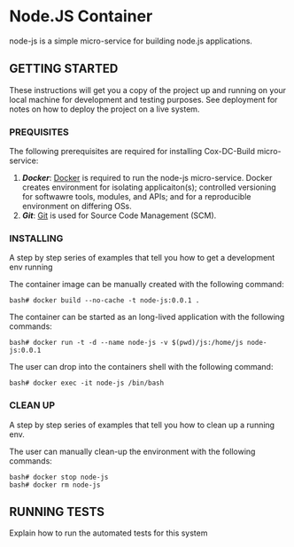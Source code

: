 # Node.JS Container

node-js is a simple micro-service for building node.js applications.

## GETTING STARTED

These instructions will get you a copy of the project up and running on your local machine for development and testing purposes. See deployment for notes on how to deploy the project on a live system.

### PREQUISITES
The following prerequisites are required for installing Cox-DC-Build micro-service:
1.	***Docker***: [Docker](https://docs.docker.com/install/linux/docker-ce/ubuntu/) is required to run the node-js micro-service.  Docker creates environment for isolating applicaiton(s); controlled versioning for softwawre tools, modules, and APIs; and for a reproducible environment on differing OSs.
2.	***Git***: [Git]() is used for Source Code Management (SCM).

### INSTALLING

A step by step series of examples that tell you how to get a development env running

The container image can be manually created with the following command:
```
bash# docker build --no-cache -t node-js:0.0.1 .
```

The container can be started as an long-lived application with the following commands:
```
bash# docker run -t -d --name node-js -v $(pwd)/js:/home/js node-js:0.0.1
```

The user can drop into the containers shell with the following command:
```
bash# docker exec -it node-js /bin/bash
```

### CLEAN UP
A step by step series of examples that tell you how to clean up a running env.

The user can manually clean-up the environment with the following commands:
```
bash# docker stop node-js
bash# docker rm node-js
```

## RUNNING TESTS

Explain how to run the automated tests for this system